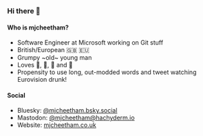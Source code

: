 ### Hi there 👋

#### Who is mjcheetham?

- Software Engineer at Microsoft working on Git stuff
- British/European :uk: :eu:
- Grumpy ~old~ young man
- Loves :wine_glass:, :clinking_glasses:, :beer: and :cheese:
- Propensity to use long, out-modded words and tweet watching Eurovision drunk!

#### Social

- Bluesky: [@mjcheetham.bsky.social](https://bsky.app/profile/mjcheetham.bsky.social)
- Mastodon: [@mjcheetham@hachyderm.io](https://hachyderm.io/@mjcheetham)
- Website: [mjcheetham.co.uk](https://mjcheetham.co.uk)

